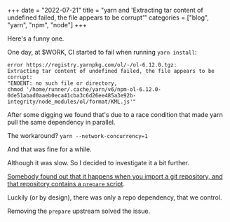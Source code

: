 +++
date = "2022-07-21"
title = "yarn and 'Extracting tar content of undefined failed, the file appears to be corrupt'"
categories = ["blog", "yarn", "npm", "node"]
+++

Here's a funny one.

One day, at $WORK, CI started to fail when running `yarn install`:

 ```
 error https://registry.yarnpkg.com/ol/-/ol-6.12.0.tgz: 
 Extracting tar content of undefined failed, the file appears to be corrupt: 
 "ENOENT: no such file or directory, 
 chmod '/home/runner/.cache/yarn/v6/npm-ol-6.12.0-0de51abad0aaeb0eca41cba3c6d26ee485a3e92b-integrity/node_modules/ol/format/KML.js'"
 ```

After some digging we found that's due to a race condition that made yarn pull the same dependency in parallel.

The workaround? `yarn --network-concurrency=1`

And that was fine for a while.

Although it was slow. So I decided to investigate it a bit further.

[Somebody found out that it happens when you import a git repository, and that repository contains a `prepare` script](https://github.com/yarnpkg/yarn/issues/6312#issuecomment-422806004).


Luckily (or by design), there was only a repo dependency, that we control.

Removing the `prepare` upstream solved the issue.

